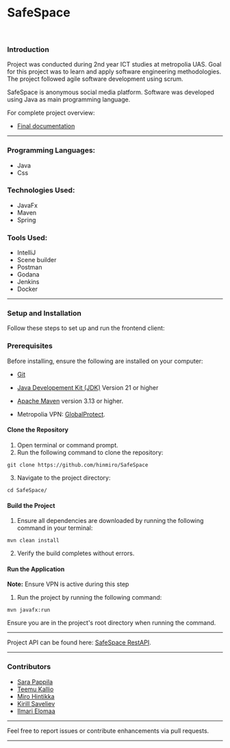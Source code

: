 # SafeSpace
&nbsp;

### Introduction

Project was conducted during 2nd year ICT studies at metropolia UAS. Goal for this project was to learn and apply software engineering methodologies. The project followed agile software development using scrum.

SafeSpace is anonymous social media platform. Software was developed using Java as main programming language.

For complete project overview:
- [Final documentation](documents/SafeSpace_documentation.pdf)



---

### Programming Languages:
  - Java
  - Css

### Technologies Used:
  - JavaFx
  - Maven
  - Spring

### Tools Used:
  - IntelliJ
  - Scene builder
  - Postman
  - Godana
  - Jenkins
  - Docker

---

### Setup and Installation

Follow these steps to set up and run the frontend client:

### Prerequisites

Before installing, ensure the following are installed on your computer: 

- [Git](https://git-scm.com/downloads)

- [Java Developement Kit (JDK)](https://www.oracle.com/java/technologies/downloads/#java21) Version 21 or higher 

- [Apache Maven](https://maven.apache.org/) version 3.13 or higher. 

- Metropolia VPN: [GlobalProtect](https://wiki.metropolia.fi/display/tietohallinto/VPN-yhteys+GlobalProtect-palvelun+kautta).  

#### Clone the Repository
1. Open terminal or command prompt.
2. Run the following command to clone the repository:
```
git clone https://github.com/hinmiro/SafeSpace
```
3. Navigate to the project directory:
```
cd SafeSpace/
```

#### Build the Project
1. Ensure all dependencies are downloaded by running the following command in your terminal:
```
mvn clean install
```
2. Verify the build completes without errors.

#### Run the Application
**Note:** Ensure VPN is active during this step
1. Run the project by running the following command:
```
mvn javafx:run
```
Ensure you are in the project's root directory when running the command.

---

Project API can be found here: [SafeSpace RestAPI](https://github.com/JoelPalu/SafeSpace_Backend/).

---

### Contributors
- [Sara Pappila](https://github.com/sarapap)
- [Teemu Kallio](https://github.com/teemueka)
- [Miro Hintikka](https://github.com/hinmiro)
- [Kirill Saveliev](https://github.com/JoelPalu)
- [Ilmari Elomaa](https://github.com/Ilmr1)

---

Feel free to report issues or contribute enhancements via pull requests.

---

